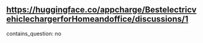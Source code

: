 ## https://huggingface.co/appcharge/BestelectricvehiclechargerforHomeandoffice/discussions/1

contains_question: no